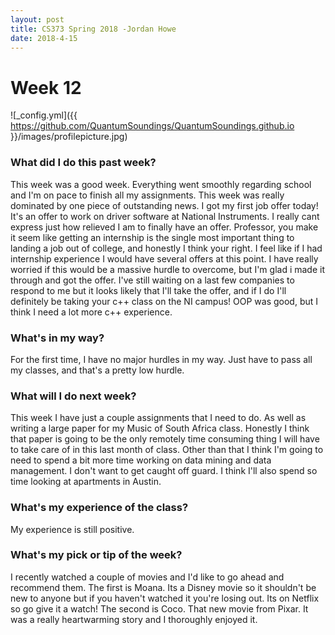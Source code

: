 ```yaml
---
layout: post
title: CS373 Spring 2018 -Jordan Howe
date: 2018-4-15
---
```


# Week 12
![_config.yml]({{ https://github.com/QuantumSoundings/QuantumSoundings.github.io }}/images/profilepicture.jpg)

### What did I do this past week?
This week was a good week. Everything went smoothly regarding school and I'm on pace to finish all my assignments. This week was really dominated by one piece of outstanding news. I got my first job offer today! It's an offer to work on driver software at National Instruments. I really cant express just how relieved I am to finally have an offer. Professor, you make it seem like getting an internship is the single most important thing to landing a job out of college, and honestly I think your right. I feel like if I had internship experience I would have several offers at this point. I have really worried if this would be a massive hurdle to overcome, but I'm glad i made it through and got the offer. I've still waiting on a last few companies to respond to me but it looks likely that I'll take the offer, and if I do I'll definitely be taking your c++ class on the NI campus! OOP was good, but I think I need a lot more c++ experience. 

### What's in my way?
For the first time, I have no major hurdles in my way. Just have to pass all my classes, and that's a pretty low hurdle.

### What will I do next week?
This week I have just a couple assignments that I need to do. As well as writing a large paper for my Music of South Africa class. Honestly I think that paper is going to be the only remotely time consuming thing I will have to take care of in this last month of class. Other than that I think I'm going to need to spend a bit more time working on data mining and data management. I don't want to get caught off guard. I think I'll also spend so time looking at apartments in Austin. 

### What's my experience of the class?
My experience is still positive. 

### What's my pick or tip of the week?
I recently watched a couple of movies and I'd like to go ahead and recommend them. The first is Moana. Its a Disney movie so it shouldn't be new to anyone but if you haven't watched it you're losing out. Its on Netflix so go give it a watch! The second is Coco. That new movie from Pixar. It was a really heartwarming story and I thoroughly enjoyed it.
